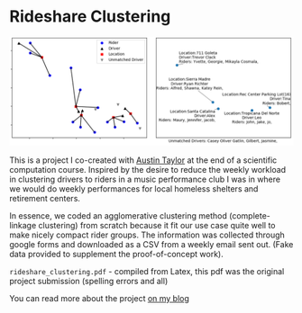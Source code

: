 # Rideshare Clustering

![Matching Riders to Drivers](https://github.com/Tclack88/blog/blob/gh-pages/assets/rideshare/ClusteredRiders.png?raw=true)

This is a project I co-created with [Austin Taylor](https://github.com/Ahtaylor) at the end of a scientific computation course. Inspired by the desire to reduce the weekly workload in clustering drivers to riders in a music performance club I was in where we would do weekly performances for local homeless shelters and retirement centers.

In essence, we coded an agglomerative clustering method (complete-linkage clustering) from scratch because it fit our use case quite well to make nicely compact rider groups. The information was collected through google forms and downloaded as a CSV from a weekly email sent out. (Fake data provided to supplement the proof-of-concept work).

`rideshare_clustering.pdf` - compiled from Latex, this pdf was the original project submission (spelling errors and all)

You can read more about the project [on my blog](https://tclack88.github.io/blog/code/2019/06/10/rideshare.html)


